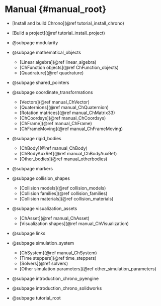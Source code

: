 Manual {#manual_root}
==========================


* [Install and build Chrono](@ref tutorial_install_chrono)

* [Build a project](@ref tutorial_install_project)

* @subpage modularity

* @subpage mathematical_objects
	* [Linear algebra](@ref linear_algebra)
	* [ChFunction objects](@ref ChFunction_objects)
	* [Quadrature](@ref quadrature)
	
* @subpage shared_pointers
	
* @subpage coordinate_transformations
	* [Vectors](@ref manual_ChVector)
	* [Quaternions](@ref manual_ChQuaternion)
	* [Rotation matrices](@ref manual_ChMatrix33)
	* [ChCoordsys](@ref manual_ChCoordsys)
	* [ChFrame](@ref manual_ChFrame)
	* [ChFrameMoving](@ref manual_ChFrameMoving)
	
* @subpage rigid_bodies
	* [ChBody](@ref manual_ChBody)
	* [ChBodyAuxRef](@ref manual_ChBodyAuxRef)
	* [Other_bodies](@ref manual_otherbodies)
	
* @subpage markers
	
* @subpage collision_shapes
	* [Collision models](@ref collision_models)
	* [Collision families](@ref collision_families)
	* [Collision materials](@ref collision_materials)
	
* @subpage visualization_assets
	* [ChAsset](@ref manual_ChAsset)
	* [Visualization shapes](@ref manual_ChVisualization)
	
* @subpage links

* @subpage simulation_system
	* [ChSystem](@ref manual_ChSystem)
	* [Time steppers](@ref time_steppers)
	* [Solvers](@ref solvers)
	* [Other simulation parameters](@ref other_simulation_parameters)
	
* @subpage introduction_chrono_pyengine

* @subpage introduction_chrono_solidworks

* @subpage tutorial_root

